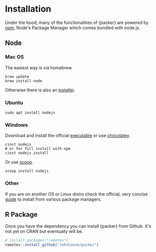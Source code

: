 # Installation

Under the hood, many of the functionalities of {packer} are powered by [npm](https://www.npmjs.com/), Node's Package Manager which comes bundled with node.js.

## Node

### Mac OS

The easiest way is via homebrew.

```
brew update
brew install node
```

Otherwise there is also an [installer](https://nodejs.org/en/download/).

### Ubuntu

```
sudo apt install nodejs
```

### Windows

Download and install the official [executable](https://nodejs.org/en/download/) or use [chocolatey](https://chocolatey.org/).

```
cinst nodejs
# or for full install with npm
cinst nodejs.install
```

Or use [scoop](https://scoop.sh/).

```
scoop install nodejs
```

### Other

If you are on another OS or Linux distro check the official, very concise [guide](https://nodejs.org/en/download/package-manager/) to install from various package managers.

## R Package

Once you have the dependency you can install {packer} from Github. It's not yet on CRAN but eventually will be.

```r
# install.packages("remotes")
remotes::install_github("JohnCoene/packer")
```
